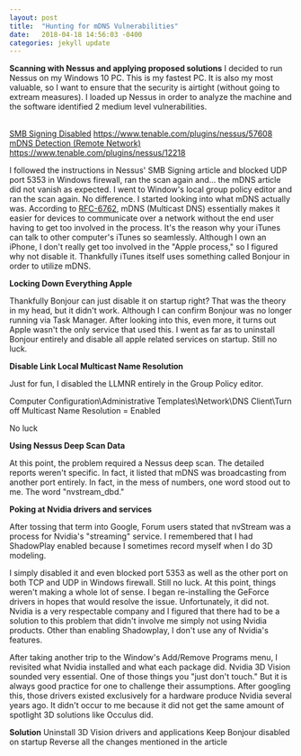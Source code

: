 ```yaml
---
layout: post
title:  "Hunting for mDNS Vulnerabilities"
date:   2018-04-18 14:56:03 -0400
categories: jekyll update
---
```


<b>Scanning with Nessus and applying proposed solutions</b>
I decided to run Nessus on my Windows 10 PC. This is my fastest PC. It is also my most valuable, so I want to ensure that the security is airtight (without going to extream measures). I loaded up Nessus in order to analyze the machine and the software identified 2 medium level vulnerabilities.

<br>[SMB Signing Disabled][SMB-Signing] https://www.tenable.com/plugins/nessus/57608
<br>[mDNS Detection (Remote Network)][mDNS-Detection] https://www.tenable.com/plugins/nessus/12218

I followed the instructions in Nessus' SMB Signing article and blocked UDP port 5353 in Windows firewall, ran the scan again and... the mDNS article did not vanish as expected. I went to Window's local group policy editor and ran the scan again. No difference. I started looking into what mDNS actually was. According to [RFC-6762][RFC-6762], mDNS (Multicast DNS) essentially makes it easier for devices to communicate over a network without the end user having to get too involved in the process. It's the reason why your iTunes can talk to other computer's iTunes so seamlessly. Although I own an iPhone, I don't really get too involved in the "Apple process," so I figured why not disable it. Thankfully iTunes itself uses something called Bonjour in order to utilize mDNS.

<b>Locking Down Everything Apple</b>

Thankfully Bonjour can just disable it on startup right? That was the theory in my head, but it didn't work. Although I can confirm Bonjour was no longer running via Task Manager. After looking into this, even more, it turns out Apple wasn't the only service that used this. I went as far as to uninstall Bonjour entirely and disable all apple related services on startup. Still no luck.

<b>Disable Link Local Multicast Name Resolution</b>

Just for fun, I disabled the LLMNR entirely in the Group Policy editor.

Computer Configuration\Administrative Templates\Network\DNS Client\Turn off Multicast Name Resolution = Enabled

No luck

<b>Using Nessus Deep Scan Data</b>

At this point, the problem required a Nessus deep scan. The detailed reports weren't specific. In fact, it listed that mDNS was broadcasting from another port entirely. In fact, in the mess of numbers, one word stood out to me. The word "nvstream_dbd."

<b>Poking at Nvidia drivers and services</b>

After tossing that term into Google, Forum users stated that nvStream was a process for Nvidia's "streaming" service. I remembered that I had ShadowPlay enabled because I sometimes record myself when I do 3D modeling. 

I simply disabled it and even blocked port 5353 as well as the other port on both TCP and UDP in Windows firewall. Still no luck. At this point, things weren't making a whole lot of sense. I began re-installing the GeForce drivers in hopes that would resolve the issue. Unfortunately, it did not. Nvidia is a very respectable company and I figured that there had to be a solution to this problem that didn't involve me simply not using Nvidia products. Other than enabling Shadowplay, I don't use any of Nvidia's features.

After taking another trip to the Window's Add/Remove Programs menu, I revisited what Nvidia installed and what each package did. Nvidia 3D Vision sounded very essential. One of those things you "just don't touch." But it is always good practice for one to challenge their assumptions. After googling this, those drivers existed exclusively for a hardware produce Nvidia several years ago. It didn't occur to me because it did not get the same amount of spotlight 3D solutions like Occulus did.

<b>Solution</b>
Uninstall 3D Vision drivers and applications
Keep Bonjour disabled on startup
Reverse all the changes mentioned in the article

[SMB-Signing]: https://www.tenable.com/plugins/nessus/57608
[mDNS-Detection]: https://www.tenable.com/plugins/nessus/12218
[RFC-6762]: https://tools.ietf.org/html/rfc6762
